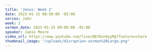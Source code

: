 ```yaml
---
title: 'Jesus: Week 2'
date: 2023-01-15 08:50:00 -05:00
series: John
week: 2
sermon_date: 2023-01-15 09:00:00 -05:00
speaker: Jamie Moore
video_url: https://www.youtube.com/live/Q878undyyMg?feature=share
thumbnail_image: "/uploads/disruption-sermon%20Large.png"
---
```


